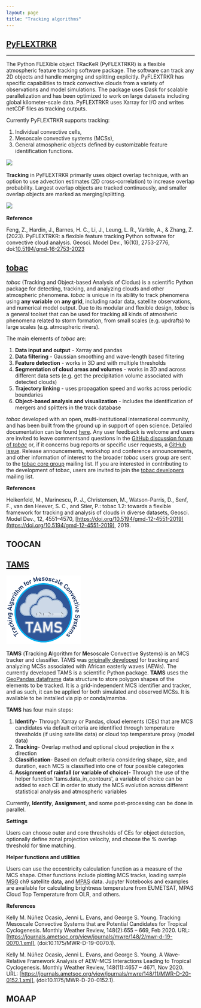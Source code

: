 ```yaml
---
layout: page
title: "Tracking algorithms"
---
```


## [PyFLEXTRKR](https://github.com/FlexTRKR/PyFLEXTRKR)

---
The Python FLEXible object TRacKeR (PyFLEXTRKR) is a flexible atmospheric feature tracking software package. The software can track any 2D objects and handle merging and splitting explicitly. PyFLEXTRKR has specific capabilities to track convective clouds from a variety of observations and model simulations. The package uses Dask for scalable parallelization and has been optimized to work on large datasets including global kilometer-scale data. PyFLEXTRKR uses Xarray for I/O and writes netCDF files as tracking outputs.

Currently PyFLEXTRKR supports tracking: 

1. Individual convective cells, 
2. Mesoscale convective systems (MCSs), 
3. General atmospheric objects defined by customizable feature identification functions.

![](https://portal.nersc.gov/project/m1867/PyFLEXTRKR/figures/cover_image.png)

**Tracking** in PyFLEXTRKR primarily uses object overlap technique, with an option to use advection estimates (2D cross-correlation) to increase overlap probability. Largest overlap objects are tracked continuously, and smaller overlap objects are marked as merging/splitting.

![](https://portal.nersc.gov/project/m1867/PyFLEXTRKR/figures/tracking_merging_splitting.png)

**Reference**

Feng, Z., Hardin, J., Barnes, H. C., Li, J., Leung, L. R., Varble, A., & Zhang, Z. (2023). PyFLEXTRKR: a flexible feature tracking Python software for convective cloud analysis. Geosci. Model Dev., 16(10), 2753-2776, doi:[10.5194/gmd-16-2753-2023](https://doi.org/10.5194/gmd-16-2753-2023)

## [tobac](https://tobac.readthedocs.io/en/latest/)

*tobac* (Tracking and Object-based Analysis of Clodus) is a scientific Python package for detecting, tracking, and analyzing clouds and other atmospheric phenomena.  *tobac* is unique in its ability to track phenomena using **any variable** on **any grid**, including radar data, satellite observations, and numerical model output. Due to its modular and flexible design, *tobac* is a general toolset that can be used for tracking all kinds of atmosheric phenomena related to storm formation, from small scales (e.g. updrafts) to large scales (e.g. atmospheric rivers). 

The main elements of *tobac* are:

1. **Data input and output** - Xarray and pandas 
2. **Data filtering** - Gaussian smoothing and wave-length based filtering
3. **Feature detection** - works in 3D and with multiple thresholds
4. **Segmentation of cloud areas and volumes** - works in 3D and across different data sets (e.g. get the precipitation volume associated with detected clouds) 
5. **Trajectory linking** - uses propagation speed and works across periodic boundaries 
6. **Object-based analysis and visualization** - includes the identification of mergers and splitters in the track database


*tobac* developed with an open, multi-institutional international community, and has been built from the ground up in support of open science. Detailed documentation can be found [here](https://tobac.readthedocs.io/en/latest/). Any user feedback is welcome and users are invited to leave commentsand questions in the [GitHub discussion forum of *tobac*](https://github.com/tobac-project/tobac/discussions) or, if it concerns bug reports or specific user requests, a [GitHub issue](https://github.com/tobac-project/tobac/issues). Release announcements, workshop and conference announcements, and other information of interest to the broader *tobac* users group are sent to the [tobac core group](https://groups.google.com/g/tobac/about) mailing list. If you are interested in contributing to the development of tobac, users are invited to join the [tobac developers](https://groups.google.com/u/0/g/tobac-developers) mailing list. 


**References**

Heikenfeld, M., Marinescu, P. J., Christensen, M., Watson-Parris, D., Senf, F., van den Heever, S. C., and Stier, P.: tobac 1.2: towards a flexible framework for tracking and analysis of clouds in diverse datasets, Geosci. Model Dev., 12, 4551–4570, [https://doi.org/10.5194/gmd-12-4551-2019](https://doi.org/10.5194/gmd-12-4551-2019), 2019.


## TOOCAN

## [TAMS](https://tams.readthedocs.io)

<img src="https://raw.githubusercontent.com/knubez/TAMS/main/docs/_static/TAMS-logo.png"
 alt="TAMS logo"
 width="200">

**TAMS** (**T**racking **A**lgorithm for **M**esoscale Convective **S**ystems) is an MCS tracker and classifier. TAMS was [originally developed](https://doi.org/10.1175/MWR-D-19-0070.1) for tracking and analyzing MCSs associated with African easterly waves (AEWs). The currently developed TAMS is a scientific Python package. **TAMS** uses the [GeoPandas dataframe](https://geopandas.org/en/stable/docs/reference/api/geopandas.GeoDataFrame.html) data structure to store polygon shapes of the elements to be tracked. It is a grid-independent MCS identifier and tracker, and as such, it can be applied for both simulated and observed MCSs. It is available to be installed via pip or conda/mamba. 

**TAMS** has four main steps: 

1. **Identify**- Through Xarray or Pandas, cloud elements (CEs) that are MCS candidates via default criteria are identified through temperature thresholds (if using satellite data) or cloud top temperature proxy (model data) 
2. **Tracking**- Overlap method and optional cloud projection in the x direction
3. **Classification**- Based on default criteria considering shape, size, and duration, each MCS is classified into one of four possible categories 
4. **Assignment of rainfall (or variable of choice)**- Through the use of the helper function 'tams.data_in_contours', a variable of choice can be added to each CE in order to study the MCS evolution across different statistical analysis and atmospheric variables 

Currently, **Identify**, **Assignment**, and some post-processing can be done in parallel.

**Settings**

Users can choose outer and core thresholds of CEs for object detection, optionally define zonal projection velocity, and choose the % overlap threshold for time matching.

**Helper functions and utilities**

 Users can use the eccentricity calculation function as a measure of the MCS shape. Other functions include plotting MCS tracks, loading sample [MSG](https://www.eumetsat.int/0-degree-service) ch9 satellite data, and [MPAS](https://mpas-dev.github.io/) data. Jupyter Notebooks and examples are available for calculating brightness temperature from EUMETSAT, MPAS Cloud Top Temperature from OLR, and others.

**References**

Kelly M. Núñez Ocasio, Jenni L. Evans, and George S. Young. Tracking Mesoscale Convective Systems that are Potential Candidates for Tropical Cyclogenesis. Monthly Weather Review, 148(2):655 – 669, Feb 2020. URL: [https://journals.ametsoc.org/view/journals/mwre/148/2/mwr-d-19-0070.1.xml], (doi:10.1175/MWR-D-19-0070.1).

Kelly M. Núñez Ocasio, Jenni L. Evans, and George S. Young. A Wave-Relative Framework Analysis of AEW–MCS Interactions Leading to Tropical Cyclogenesis. Monthly Weather Review, 148(11):4657 – 4671, Nov 2020. URL: [https://journals.ametsoc.org/view/journals/mwre/148/11/MWR-D-20-0152.1.xml], (doi:10.1175/MWR-D-20-0152.1).

## MOAAP 
